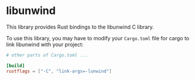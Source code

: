 # libunwind
This library provides Rust bindings to the libunwind C library.

To use this library, you may have to modify your `Cargo.toml` file for cargo to link libunwind with your project:

```TOML
# other parts of Cargo.toml ...

[build]
rustflags = ["-C", "link-args=-lunwind"]
```